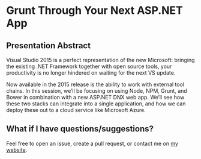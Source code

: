 # Grunt Through Your Next ASP.NET App

## Presentation Abstract

Visual Studio 2015 is a perfect representation of the new Microsoft: bringing the existing .NET Framework together with open source tools, your productivity is no longer hindered on waiting for the next VS update.

Now available in the 2015 release is the ability to work with external tool chains. In this session, we’ll be focusing on using Node, NPM, Grunt, and Bower in combination with a new ASP.NET DNX web app. We’ll see how these two stacks can integrate into a single application, and how we can deploy these out to a cloud service like Microsoft Azure.


## What if I have questions/suggestions?

Feel free to open an issue, create a pull request, or contact me on [my website](http://www.brandonmartinez.com/).
